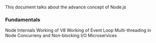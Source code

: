 This document talks about the advance concept of Node.js
### Fundamentals

Node Internals
Working of V8
Working of Event Loop
Multi-threading in Node
Concurreny and Non-blocking I/O
Microservices

